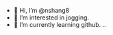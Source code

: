 - 👋 Hi, I’m @nshang8
- 👀 I’m interested in jogging.
- 🌱 I’m currently learning github.
..

<!---
nshang8/nshang8 is a ✨ special ✨ repository because its `README.md` (this file) appears on your GitHub profile.
You can click the Preview link to take a look at your changes.
--->
